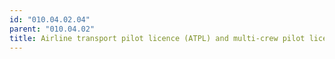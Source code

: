 ```yaml
---
id: "010.04.02.04"
parent: "010.04.02"
title: Airline transport pilot licence (ATPL) and multi-crew pilot licence (MPL)
---
```

